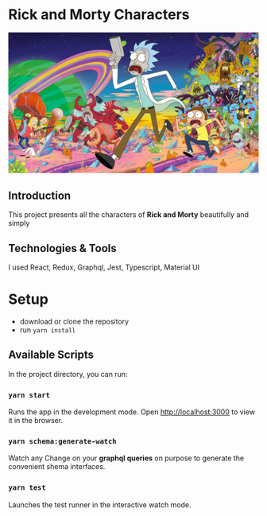 # Rick and Morty Characters
<img src="https://github.com/montserZalloum/rick-and-morty/blob/master/public/assets/images/git-img-2.jpeg" alt="rick" />

## Introduction
This project presents all the characters of **Rick and Morty** beautifully and simply
## Technologies & Tools
I used React, Redux, Graphql, Jest, Typescript, Material UI

# Setup
 -  download or clone the repository
 - run `yarn install`

## Available Scripts
In the project directory, you can run:
### `yarn start`
Runs the app in the development mode.
Open [http://localhost:3000](http://localhost:3000) to view it in the browser.
### `yarn schema:generate-watch`
Watch any Change on your **graphql queries** on purpose  to generate the convenient shema interfaces.
### `yarn test`
Launches the test runner in the interactive watch mode.
